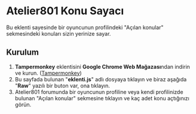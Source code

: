 # Atelier801 Konu Sayacı

Bu eklenti sayesinde bir oyuncunun profilindeki "Açılan konular" sekmesindeki konuları sizin yerinize sayar.

## Kurulum
1. **Tampermonkey** eklentisini **Google Chrome Web Mağazası**ndan indirin ve kurun. ([Tampermonkey](https://chrome.google.com/webstore/detail/tampermonkey/dhdgffkkebhmkfjojejmpbldmpobfkfo))
2. Bu sayfada bulunan "**eklenti.js**" adlı dosyaya tıklayın ve biraz aşağıda "**Raw**" yazılı bir buton var, ona tıklayın.
3. Atelier801 forumunda bir oyuncunun profiline veya kendi profilinizde bulunan "Açılan konular" sekmesine tıklayın ve kaç adet konu açtığınızı görün.
